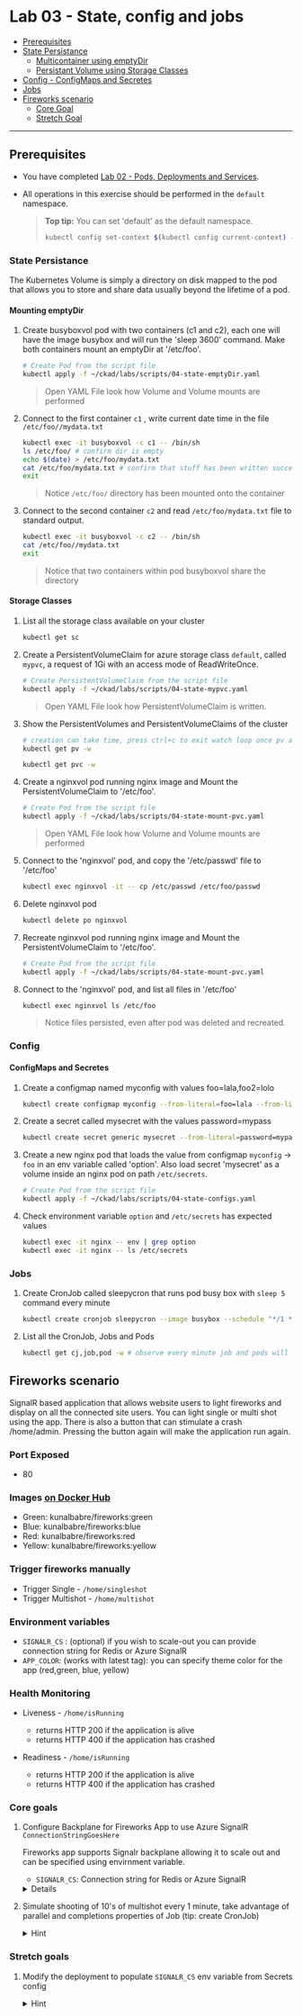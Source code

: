 # Lab 03 - State, config and jobs

* [Prerequisites](#prerequisites)
* [State Persistance](#state-persistance)
    * [Multicontainer using emptyDir](#mounting-emptydir)
    * [Persistant Volume using Storage Classes](#storage-classes)
* [Config - ConfigMaps and Secretes](#config)
* [Jobs](#jobs)
* [Fireworks scenario](#fireworks-scenario)
    * [Core Goal](#core-goal)
    * [Stretch Goal](#stretch-goal)
---

## Prerequisites

* You have completed [Lab 02 - Pods, Deployments and Services](./02-pods-deployments-and-services).

* All operations in this exercise should be performed in the ```default``` namespace.

    >**Top tip:** You can set 'default' as the default namespace.
    > ```bash
    > kubectl config set-context $(kubectl config current-context) --namespace=default
    > ```

### State Persistance

The Kubernetes Volume is simply a directory on disk mapped to the pod that allows you to store and share data usually beyond the lifetime of a pod.

#### Mounting emptyDir

1. Create busyboxvol pod with two containers (c1 and c2), each one will have the image busybox and will run the 'sleep 3600' command. Make both containers mount an emptyDir at '/etc/foo'.

    ```bash
    # Create Pod from the script file
    kubectl apply -f ~/ckad/labs/scripts/04-state-emptyDir.yaml
    ```

    > Open YAML File look how Volume and Volume mounts are performed

1. Connect to the first container ```c1```  , write current date time in the file ```/etc/foo//mydata.txt```

    ```bash
    kubectl exec -it busyboxvol -c c1 -- /bin/sh
    ls /etc/foo/ # confirm dir is empty
    echo $(date) > /etc/foo/mydata.txt
    cat /etc/foo/mydata.txt # confirm that stuff has been written successfully
    exit
    ```

    > Notice ```/etc/foo/``` directory has been mounted onto the container

1. Connect to the second container ```c2``` and read ```/etc/foo/mydata.txt``` file to standard output.

    ```bash
    kubectl exec -it busyboxvol -c c2 -- /bin/sh
    cat /etc/foo//mydata.txt
    exit
    ```

    > Notice that two containers within pod busyboxvol share the directory

#### Storage Classes

1. List all the storage class available on your cluster

    ```bash
    kubectl get sc
    ```

1. Create a PersistentVolumeClaim for azure storage class ```default```, called ```mypvc```, a request of 1Gi with an access mode of ReadWriteOnce.

    ```bash
    # Create PersistentVolumeClaim from the script file
    kubectl apply -f ~/ckad/labs/scripts/04-state-mypvc.yaml
    ```

    > Open YAML File look how PersistentVolumeClaim   is written.

1. Show the PersistentVolumes and PersistentVolumeClaims of the cluster

    ```bash
    # creation can take time, press ctrl+c to exit watch loop once pv and pvc are created
    kubectl get pv -w
    ```
    
    ```bash
    kubectl get pvc -w
    ```

1. Create a nginxvol pod running nginx image and Mount the PersistentVolumeClaim to '/etc/foo'.

    ```bash
    # Create Pod from the script file
    kubectl apply -f ~/ckad/labs/scripts/04-state-mount-pvc.yaml
    ```

   > Open YAML File look how Volume and Volume mounts are performed

1. Connect to the 'nginxvol' pod, and copy the '/etc/passwd' file to '/etc/foo'

    ```bash
    kubectl exec nginxvol -it -- cp /etc/passwd /etc/foo/passwd
    ```

1. Delete nginxvol pod

    ```bash
    kubectl delete po nginxvol
    ```

1. Recreate nginxvol pod running nginx image and Mount the PersistentVolumeClaim to '/etc/foo'.

    ```bash
    # Create Pod from the script file
    kubectl apply -f ~/ckad/labs/scripts/04-state-mount-pvc.yaml
    ```

1. Connect to the 'nginxvol' pod, and list all files in '/etc/foo'

    ```bash
    kubectl exec nginxvol ls /etc/foo
    ```

    > Notice files persisted, even after pod was deleted and recreated.

### Config

#### ConfigMaps and Secretes

1. Create a configmap named myconfig with values foo=lala,foo2=lolo

    ```bash
    kubectl create configmap myconfig --from-literal=foo=lala --from-literal=foo2=lolo
    ```

1. Create a secret called mysecret with the values password=mypass

    ```bash
    kubectl create secret generic mysecret --from-literal=password=mypass
    ```

1. Create a new nginx pod that loads the value from configmap ```myconfig``` ->  ```foo``` in an env variable called 'option'. Also load secret 'mysecret' as a volume inside an nginx pod on path ```/etc/secrets```.

    ```bash
    # Create Pod from the script file
    kubectl apply -f ~/ckad/labs/scripts/04-state-configs.yaml
    ```

1. Check environment variable ```option``` and ```/etc/secrets``` has expected values

    ```bash
    kubectl exec -it nginx -- env | grep option
    kubectl exec -it nginx -- ls /etc/secrets
    ```

### Jobs

1. Create CronJob called sleepycron that runs pod busy box with ```sleep 5``` command every minute

    ```bash
    kubectl create cronjob sleepycron --image busybox --schedule "*/1 * * * *" -- sleep 5
    ```

1. List all the CronJob, Jobs and Pods

    ```bash
    kubectl get cj,job,pod -w # observe every minute job and pods will be created
    ```
## Fireworks scenario

SignalR based application that allows website users to light fireworks and display on all the connected site users. You can light single or multi shot using the app. There is also a button that can stimulate a crash /home/admin. Pressing the button again will make the application run again.

### Port Exposed
* 80

### Images [on Docker Hub](https://cloud.docker.com/u/kunalbabre/repository/docker/kunalbabre/fireworks)

* Green: kunalbabre/fireworks:green
* Blue: kunalbabre/fireworks:blue
* Red: kunalbabre/fireworks:red
* Yellow: kunalbabre/fireworks:yellow

### Trigger fireworks manually

* Trigger Single - ```/home/singleshot```
* Trigger Multishot - ```/home/multishot```


### Environment  variables 
* ```SIGNALR_CS```  : (optional) if you wish to scale-out you can provide connection string for Redis or Azure SignalR
* ```APP_COLOR```:  (works with latest tag): you can specify theme color for the app (red,green, blue, yellow)

### Health Monitoring

* Liveness - ```/home/isRunning```
    * returns HTTP 200 if the application is alive
    * returns HTTP 400 if the application has crashed

* Readiness  - ```/home/isRunning```
    * returns HTTP 200 if the application is alive
    * returns HTTP 400 if the application has crashed

### Core goals

1. Configure Backplane for Fireworks App to use Azure SignalR ```ConnectionStringGoesHere```

    Fireworks app supports Signalr backplane allowing it to scale out and can be specified using envirnment variable.

    * ```SIGNALR_CS```: Connection string for Redis or Azure SignalR

    <details><p>
    here is a sample for Pod using environment variable

    ```yaml
    apiVersion: v1
    kind: Pod
    metadata:
    name: sample-pod
    spec:
    containers:
    - name: mycontainer
        image: someImage
        env: #
        - name: SomeName #
          value: SomeValue #
    ```

    </p>
    </details>

1. Simulate shooting of 10's of multishot every 1 minute, take advantage of parallel and completions properties of Job  (tip: create CronJob)

    <details><summary>Hint</summary>
    <p>

    ```bash
    #1. Generate YAML for Cron Job to get started

    kubectl create cj firecron --image busybox --schedule "*/1 * * * *" --dry-run -o yaml -- /bin/sh -c "for i in 1 2 3 4 5;do wget fireservice:80/home/multiShot; sleep 1;done" > firecron.yaml

    ##2. modify file and add completion and parallel attribute
    code firecron.yaml

    # apply changes
    kubectl apply -f firecron.yaml
    ```

    Sample CronJob with parallelism and Completion attributes.

    ```YAML
    apiVersion: batch/v1beta1
    kind: CronJob
    metadata:
    name: sleepycronjob
    spec:
      parallelism: 2
      completions: 60
      template:
        metadata:
        spec:
          containers:
          - command:
            - /bin/sh
            - -c
            - for i in 1 2 3 4 5;do wget foo:80/home/multiShot; sleep 1;done
            image: busybox
            name: firecron
            resources: {}
          restartPolicy: OnFailure
        schedule: '*/1 * * * *'
    ```

    </p>
    </details>

### Stretch goals

1. Modify the deployment to populate ```SIGNALR_CS``` env variable from Secrets config

    <details><summary>Hint</summary>
    <p>

    ```bash
    #1. Create Secret 
    kubectl create secret generic mysecret --from-literal=<name>=<value>

    #2. Modify your deployment and add env variable from secret under  
    kubectl edit deploy 
    ```

    here is a sample for Pod using environment variable from secret

    ```yaml
    apiVersion: v1
    kind: Pod
    metadata:
    name: sample-cret-env-pod
    spec:
    containers:
    - name: mycontainer
        image: someImage
        env: #
        - name: SECRET_USERNAME #
            valueFrom: #
            secretKeyRef: #
                name: mysecret #
                key: username #
    ```

    </p>
    </details>
